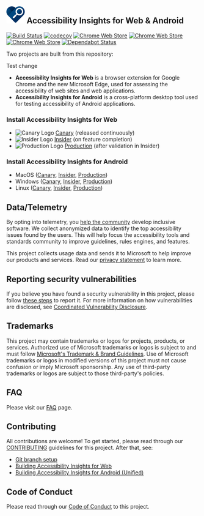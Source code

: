 <!--
Copyright (c) Microsoft Corporation. All rights reserved.
Licensed under the MIT License.
-->

## ![Product Logo](./src/icons/brand/blue/brand-blue-48px.png) Accessibility Insights for Web & Android

[![Build Status](https://dev.azure.com/accessibility-insights/accessibility-insights-web/_apis/build/status/accessibility-insights-web%20CI?branchName=main)](https://dev.azure.com/accessibility-insights/accessibility-insights-web/_build/latest?definitionId=37&branchName=main)
[![codecov](https://codecov.io/gh/microsoft/accessibility-insights-web/branch/main/graph/badge.svg)](https://codecov.io/gh/microsoft/accessibility-insights-web)
[![Chrome Web Store](https://img.shields.io/chrome-web-store/v/pbjjkligggfmakdaogkfomddhfmpjeni.svg?label=Version)](https://chrome.google.com/webstore/detail/accessibility-insights-fo/pbjjkligggfmakdaogkfomddhfmpjeni)
[![Chrome Web Store](https://img.shields.io/chrome-web-store/users/pbjjkligggfmakdaogkfomddhfmpjeni.svg)](https://chrome.google.com/webstore/detail/accessibility-insights-fo/pbjjkligggfmakdaogkfomddhfmpjeni)
[![Chrome Web Store](https://img.shields.io/chrome-web-store/stars/pbjjkligggfmakdaogkfomddhfmpjeni.svg)](https://chrome.google.com/webstore/detail/accessibility-insights-fo/pbjjkligggfmakdaogkfomddhfmpjeni/reviews)
[![Dependabot Status](https://api.dependabot.com/badges/status?host=github&repo=microsoft/accessibility-insights-web)](https://dependabot.com)

Two projects are built from this repository:

Test change

-   **Accessibility Insights for Web** is a browser extension for Google Chrome and the new Microsoft Edge, used for assessing the accessibility of web sites and web applications.
-   **Accessibility Insights for Android** is a cross-platform desktop tool used for testing accessibility of Android applications.

### Install Accessibility Insights for Web

-   ![Canary Logo](./src/icons/brand/red/brand-red-16px.png) [Canary](https://chrome.google.com/webstore/detail/hbcplehnakffdldhldncjlnbpfgogbem) (released continuously)
-   ![Insider Logo](./src/icons/brand/violet/brand-violet-16px.png) [Insider](https://chrome.google.com/webstore/detail/nnmjfbmebeckhpejobgjjjnchlljiagp) (on feature completion)
-   ![Production Logo](./src/icons/brand/blue/brand-blue-16px.png) [Production](https://chrome.google.com/webstore/detail/pbjjkligggfmakdaogkfomddhfmpjeni) (after validation in Insider)

### Install Accessibility Insights for Android

-   MacOS ([Canary](https://aka.ms/accessibility-insights-for-android/downloads/CanaryMacOS), [Insider](https://aka.ms/accessibility-insights-for-android/downloads/InsiderMacOS), [Production](https://aka.ms/accessibility-insights-for-android/downloads/MacOS))
-   Windows ([Canary](https://aka.ms/accessibility-insights-for-android/downloads/CanaryWindows), [Insider](https://aka.ms/accessibility-insights-for-android/downloads/InsiderWindows), [Production](https://aka.ms/accessibility-insights-for-android/downloads/Windows))
-   Linux ([Canary](https://aka.ms/accessibility-insights-for-android/downloads/CanaryLinux), [Insider](https://aka.ms/accessibility-insights-for-android/downloads/InsiderLinux), [Production](https://aka.ms/accessibility-insights-for-android/downloads/Linux))

## Data/Telemetry

By opting into telemetry, you [help the community](https://go.microsoft.com/fwlink/?linkid=2077765) develop inclusive software. We collect anonymized data to identify the top accessibility issues found by the users. This will help focus the accessibility tools and standards community to improve guidelines, rules engines, and features.

This project collects usage data and sends it to Microsoft to help improve our products and services. Read our [privacy statement](https://privacy.microsoft.com/en-us/privacystatement) to learn more.

## Reporting security vulnerabilities

If you believe you have found a security vulnerability in this project, please follow [these steps](https://technet.microsoft.com/en-us/security/ff852094.aspx) to report it. For more information on how vulnerabilities are disclosed, see [Coordinated Vulnerability Disclosure](https://technet.microsoft.com/en-us/security/dn467923).

## Trademarks

This project may contain trademarks or logos for projects, products, or services. Authorized use of Microsoft trademarks or logos is subject to and must follow [Microsoft's Trademark & Brand Guidelines](https://www.microsoft.com/en-us/legal/intellectualproperty/trademarks/usage/general). Use of Microsoft trademarks or logos in modified versions of this project must not cause confusion or imply Microsoft sponsorship. Any use of third-party trademarks or logos are subject to those third-party's policies.

## FAQ

Please visit our [FAQ](https://accessibilityinsights.io/docs/en/web/reference/faq) page.

## Contributing

All contributions are welcome! To get started, please read through our [CONTRIBUTING](./CONTRIBUTING.md) guidelines for this project. After that, see:

-   [Git branch setup](./docs/git-branch-setup.md)
-   [Building Accessibility Insights for Web](./docs/building-web.md)
-   [Building Accessibility Insights for Android (Unified)](./docs/building-unified.md)

## Code of Conduct

Please read through our [Code of Conduct](./CODE_OF_CONDUCT.md) to this project.
